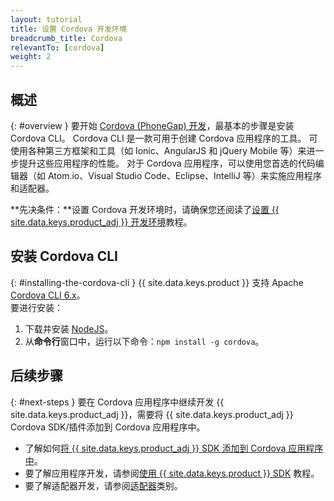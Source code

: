 ```yaml
---
layout: tutorial
title: 设置 Cordova 开发环境
breadcrumb_title: Cordova
relevantTo: [cordova]
weight: 2
---
```

<!-- NLS_CHARSET=UTF-8 -->
## 概述
{: #overview }
要开始 [Cordova (PhoneGap) 开发](https://cordova.apache.org/)，最基本的步骤是安装 Cordova CLI。 Cordova CLI 是一款可用于创建 Cordova 应用程序的工具。 可使用各种第三方框架和工具（如 Ionic、AngularJS 和 jQuery Mobile 等）来进一步提升这些应用程序的性能。 
对于 Cordova 应用程序，可以使用您首选的代码编辑器（如 Atom.io、Visual Studio Code、Eclipse、IntelliJ 等）来实施应用程序和适配器。

**先决条件：**设置 Cordova 开发环境时，请确保您还阅读了[设置 {{ site.data.keys.product_adj }} 开发环境](../mobilefirst/)教程。

## 安装 Cordova CLI
{: #installing-the-cordova-cli }
{{ site.data.keys.product }} 支持 Apache [Cordova CLI 6.x](https://www.npmjs.com/package/cordova)。  
要进行安装：

1. 下载并安装 [NodeJS](https://nodejs.org/en/)。
2. 从**命令行**窗口中，运行以下命令：`npm install -g cordova`。

## 后续步骤
{: #next-steps }
要在 Cordova 应用程序中继续开发 {{ site.data.keys.product_adj }}，需要将 {{ site.data.keys.product_adj }} Cordova SDK/插件添加到 Cordova 应用程序中。

* 了解如何[将 {{ site.data.keys.product_adj }} SDK 添加到 Cordova 应用程序中](../../../application-development/sdk/cordova/)。
* 要了解应用程序开发，请参阅[使用 {{ site.data.keys.product }} SDK](../../../application-development/) 教程。
* 要了解适配器开发，请参阅[适配器](../../../adapters/)类别。
